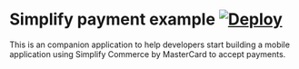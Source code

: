 Simplify payment example [![Deploy](https://www.herokucdn.com/deploy/button.png)](https://heroku.com/deploy)
=========================
This is an companion application to help developers start building a mobile application using Simplify Commerce by MasterCard to accept payments.

